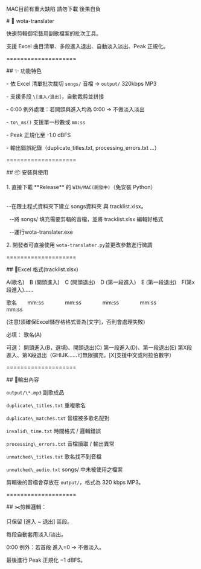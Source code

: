 MAC目前有重大缺陷 請勿下載 後果自負

\# 🎵 wota-translater

快速剪輯御宅藝用副歌檔案的批次工具。  

支援 Excel 曲目清單、多段進入退出、自動淡入淡出、Peak 正規化。

====================

\## ✨ 功能特色

\- 依 Excel 清單批次裁切 `songs/` 音檔 → `output/` 320kbps MP3

\- 支援多段 `\[進入/退出]`，自動裁剪並拼接

\- 0:00 例外處理：若開頭與進入均為 0:00 → 不做淡入淡出

\- `to\_ms()` 支援單一秒數或 `mm:ss`

\- Peak 正規化至 -1.0 dBFS

\- 輸出錯誤紀錄（duplicate\_titles.txt, processing\_errors.txt ...）

====================

\## 📦 安裝與使用

1\. 直接下載 \*\*Release\*\* 的 `WIN/MAC(開發中)`（免安裝 Python）

&nbsp;	
	--在跟主程式資料夾下建立 songs資料夾 與 tracklist.xlsx。



&nbsp;	--將 songs/ 填充需要剪輯的音檔，並將 tracklist.xlsx 編輯好格式



&nbsp;	--運行wota-translater.exe



2\. 開發者可直接使用 `wota-translater.py`並更改參數進行微調

====================

\## 📄Excel 格式(tracklist.xlsx)

A(歌名)　B (開頭進入)　C (開頭退出)　D (第一段進入)　E (第一段退出)　F(第x段進入)……

歌名　　mm:ss　　　　mm:ss　　　　mm:ss　　　　mm:ss　　　　　mm:ss        

(注意!須確保Excel儲存格格式皆為[文字]，否則會處理失敗)


必填：
歌名(A)

可選：
開頭進入(B，選填)、開頭退出(C)
第一段進入(D)、第一段退出(E)
第X段進入、第X段退出（GHIJK……可無限擴充，[X]支援中文或阿拉伯數字）

====================

\## 📑輸出內容



`output/\*.mp3`
副歌成品


`duplicate\_titles.txt`
重複歌名

`duplicate\_matches.txt`
音檔被多歌名配對

`invalid\_time.txt`
時間格式 / 邏輯錯誤

`processing\_errors.txt`
音檔讀取 / 輸出異常

`unmatched\_titles.txt`
歌名找不到音檔

`unmatched\_audio.txt`
songs/ 中未被使用之檔案


剪輯後的音檔會存放在 `output/`，格式為 320 kbps MP3。


====================


\## ✂️剪輯邏輯：



只保留 \[進入 ~ 退出] 區段。



每段自動套用淡入/淡出。



0:00 例外：若首段 進入=0 → 不做淡入。



最後進行 Peak 正規化 −1 dBFS。
















